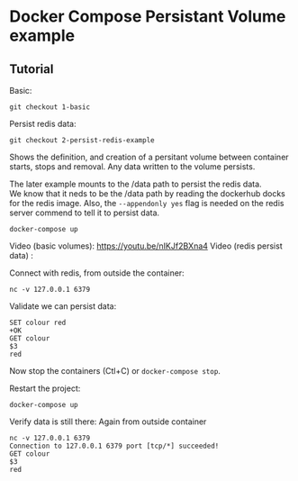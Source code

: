 # Docker Compose Persistant Volume example

## Tutorial

Basic:

`git checkout 1-basic`

Persist redis data:

`git checkout 2-persist-redis-example`

Shows the definition, and creation of a persitant volume 
between container starts, stops and removal. Any data written to the volume 
persists.

The later example mounts to the /data path to persist the redis data.  
We know that it neds to be the /data path by reading the dockerhub docks for the 
redis image. Also, the `--appendonly yes` flag is needed on the redis server
commend to tell it to persist data.

```
docker-compose up
```

Video (basic volumes): https://youtu.be/nIKJf2BXna4
Video (redis persist data) :

Connect with redis, from outside the container:

```
nc -v 127.0.0.1 6379
```

Validate we can persist data:

```
SET colour red
+OK
GET colour
$3
red
```
Now stop the containers (Ctl+C) or `docker-compose stop`.

Restart the project: 
```
docker-compose up
```
Verify data is still there: Again from outside container

```
nc -v 127.0.0.1 6379
Connection to 127.0.0.1 6379 port [tcp/*] succeeded!
GET colour
$3
red
```
